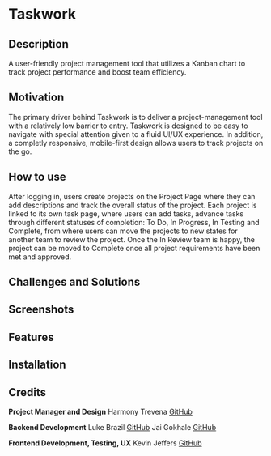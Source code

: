 # Taskwork
## Description
A user-friendly project management tool that utilizes a Kanban chart to track project performance and boost team efficiency.

## Motivation
The primary driver behind Taskwork is to deliver a project-management tool with a relatively low barrier to entry. Taskwork is designed to be easy to navigate with special attention given to a fluid UI/UX experience. In addition, a completly responsive, mobile-first design allows users to track projects on the go.

## How to use
After logging in, users create projects on the Project Page where they can add descriptions and track the overall status of the project. Each project is linked to its own task page, where users can add tasks, advance tasks through different statuses of completion: To Do, In Progress, In Testing and Complete, from where users can move the projects to new states for another team to review the project. Once the In Review team is happy, the project can be moved to Complete once all project requirements have been met and approved.

## Challenges and Solutions
## Screenshots
## Features
## Installation

## Credits
**Project Manager and Design**
Harmony Trevena
[GitHub](https://github.com/harmonytrevena)

**Backend Development**
Luke Brazil
[GitHub](https://github.com/LukeBrazil)
Jai Gokhale
[GitHub](https://github.com/jmg5219)

**Frontend Development, Testing, UX**
Kevin Jeffers
[GitHub](https://github.com/jevinkeffers)
